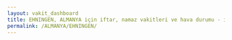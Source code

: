 ```yaml
---
layout: vakit_dashboard
title: EHNINGEN, ALMANYA için iftar, namaz vakitleri ve hava durumu - ilçe/eyalet seç
permalink: /ALMANYA/EHNINGEN/
---
```


<script type="text/javascript">
  var GLOBAL_COUNTRY = 'ALMANYA';
  var GLOBAL_CITY = 'EHNINGEN';
  var GLOBAL_STATE = '';
  var lat = 72;
  var lon = 21;
</script>
